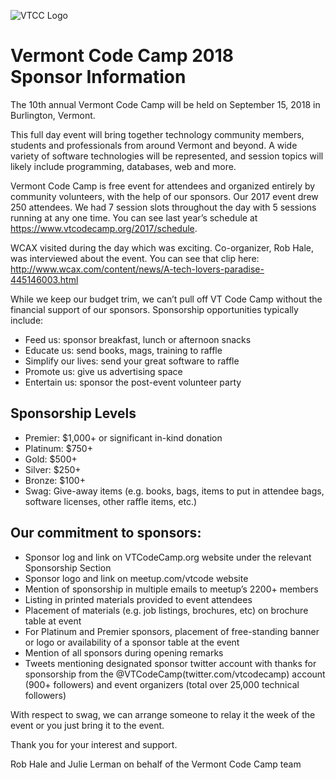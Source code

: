 ![VTCC Logo](https://github.com/vtcodecamp/documents/blob/master/logos/vermont-code-camp-logo-dark-reflect.svg)

# Vermont Code Camp 2018<br/>Sponsor Information  
The 10th annual Vermont Code Camp will be held on September 15, 2018 in Burlington, Vermont.  

This full day event will bring together technology community members, students and professionals from around Vermont and beyond. A wide variety of software technologies will be represented, and session topics will likely include programming, databases, web and more.


Vermont Code Camp is free event for attendees and organized entirely by community volunteers, with the help of our sponsors.
Our 2017 event drew 250 attendees. We had 7 session slots throughout the day with 5 sessions running at any one time. You can see last year’s schedule at https://www.vtcodecamp.org/2017/schedule.  

WCAX visited during the day which was exciting. Co-organizer, Rob Hale, was interviewed about the event. You can see that clip here: http://www.wcax.com/content/news/A-tech-lovers-paradise-445146003.html 

While we keep our budget trim, we can’t pull off VT Code Camp without the financial support of our sponsors.
Sponsorship opportunities typically include:
* Feed us: sponsor breakfast, lunch or afternoon snacks
* Educate us: send books, mags, training to raffle
* Simplify our lives: send your great software to raffle
* Promote us: give us advertising space
* Entertain us: sponsor the post-event volunteer party
 
## Sponsorship Levels
* Premier: $1,000+ or significant in-kind donation
* Platinum: $750+
* Gold: $500+
* Silver: $250+
* Bronze: $100+
* Swag: Give-away items (e.g. books, bags, items to put in attendee bags, software licenses, other raffle items, etc.)  

## Our commitment to sponsors:
* Sponsor log and link on VTCodeCamp.org website under the relevant Sponsorship Section 
* Sponsor logo and link on meetup.com/vtcode website 
* Mention of sponsorship in multiple emails to meetup’s 2200+ members 
* Listing in printed materials provided to event attendees 
* Placement of materials (e.g. job listings, brochures, etc) on brochure table at event  
* For Platinum and Premier sponsors, placement of free-standing banner or logo or availability of a sponsor table at the event 
* Mention of all sponsors during opening remarks 
* Tweets mentioning designated sponsor twitter account with thanks for sponsorship from the @VTCodeCamp(twitter.com/vtcodecamp) account (900+ followers) and event organizers (total over 25,000 technical followers)  

With respect to swag, we can arrange someone to relay it the week of the event or you just bring it to the event.

Thank you for your interest and support.

 Rob Hale and Julie Lerman on behalf of the Vermont Code Camp team
